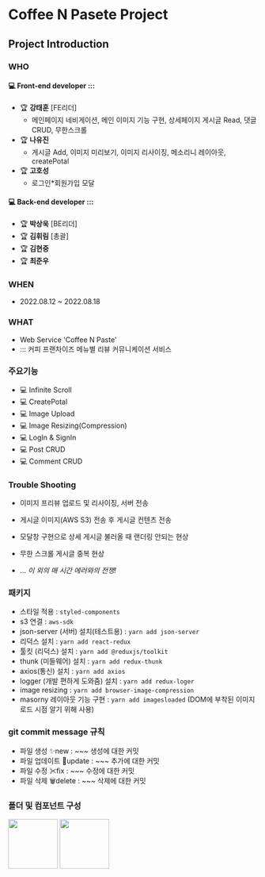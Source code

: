 # Coffee N Pasete Project
## Project Introduction
### WHO
#### 💻 Front-end developer ::: 
- 🏆 **강태훈** [FE리더]
  * 메인페이지 네비게이션, 메인 이미지 기능 구현, 상세페이지 게시글 Read, 댓글 CRUD, 무한스크롤
- 🏆 **나유진**
  * 게시글 Add, 이미지 미리보기, 이미지 리사이징, 메소리니 레이아웃, createPotal
- 🏆 **고호성**
  * 로그인*회원가입 모달

#### 💻 Back-end developer ::: 
- 🏆 **박상욱** [BE리더]
- 🏆 **김휘림** [총괄]
- 🏆 **김현중**
- 🏆 **최준우**

### WHEN
- 2022.08.12 ~ 2022.08.18

### WHAT
- Web Service 'Coffee N Paste'
- ::: 커피 프랜차이즈 메뉴별 리뷰 커뮤니케이션 서비스

### 주요기능
- 💻 Infinite Scroll 
- 💻 CreatePotal 
- 💻 Image Upload 
- 💻 Image Resizing(Compression) 
- 💻 LogIn & SignIn 
- 💻 Post CRUD
- 💻 Comment CRUD

### Trouble Shooting
- 이미지 프리뷰 업로드 및 리사이징, 서버 전송
- 게시글 이미지(AWS S3) 전송 후 게시글 컨텐츠 전송
- 모달창 구현으로 상세 게시글 불러올 때 랜더링 안되는 현상
- 무한 스크롤 게시글 중복 현상

- ... _이 외의 매 시간 에러와의 전쟁!_

### 패키지
- 스타일 적용 : `styled-components`
- s3 연결 : `aws-sdk`
- json-server (서버) 설치(테스트용) : `yarn add json-server`
- 리덕스 설치 : `yarn add react-redux`
- 툴킷 (리덕스) 설치 : `yarn add @reduxjs/toolkit`
- thunk (미들웨어) 설치 : `yarn add redux-thunk`
- axios(통신) 설치 : `yarn add axios` 
- logger (개발 편하게 도와줌) 설치 : `yarn add redux-loger`
- image resizing : `yarn add browser-image-compression`
- masorny 레이아웃 기능 구현 : `yarn add imagesloaded` (DOM에 부착된 이미지 로드 시점 알기 위해 사용)

### git commit message 규칙
- 파일 생성 ✨new : ~~~ 생성에 대한 커밋
- 파일 업데이트 🚀update : ~~~ 추가에 대한 커밋
- 파일 수정 ✂fix : ~~~ 수정에 대한 커밋
- 파일 삭제 🗑delete : ~~~ 삭제에 대한 커밋

### 폴더 및 컴포넌트 구성
<img src='https://github.com/YooJinRa/coffee-n-paste-FE/tree/master/documentImage/directoryFile1.png' width="100px">
<img src='https://github.com/YooJinRa/coffee-n-paste-FE/tree/master/documentImage/directoryFile2.png' width="100px">



